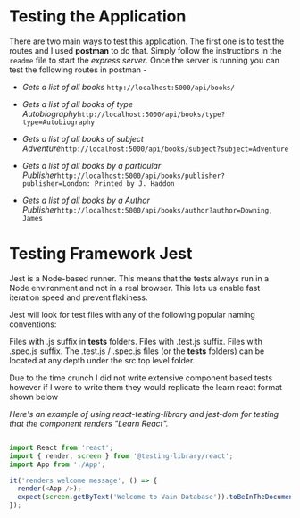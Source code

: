 # Testing the Application 

There are two main ways to test this application. The first one is to test the routes and I used **postman** to do that. Simply follow the instructions in the `readme` file to start the *express server*. Once the server is running you can test the following routes in postman -

- *Gets a list of all books* `http://localhost:5000/api/books/`

- *Gets a list of all books of type Autobiography*`http://localhost:5000/api/books/type?type=Autobiography`

- *Gets a list of all books of subject Adventure*`http://localhost:5000/api/books/subject?subject=Adventure`

- *Gets a list of all books by a particular Publisher*`http://localhost:5000/api/books/publisher?publisher=London: Printed by J. Haddon`

- *Gets a list of all books by a Author Publisher*`http://localhost:5000/api/books/author?author=Downing, James`


# Testing Framework Jest
Jest is a Node-based runner. This means that the tests always run in a Node environment and not in a real browser. This lets us enable fast iteration speed and prevent flakiness.

Jest will look for test files with any of the following popular naming conventions:

Files with .js suffix in __tests__ folders.
Files with .test.js suffix.
Files with .spec.js suffix.
The .test.js / .spec.js files (or the __tests__ folders) can be located at any depth under the src top level folder.

Due to the time crunch I did not write extensive component based tests however if I were to write them they would replicate the learn react format shown below 

*Here's an example of using react-testing-library and jest-dom for testing that the <App /> component renders "Learn React".*

```javascript

import React from 'react';
import { render, screen } from '@testing-library/react';
import App from './App';

it('renders welcome message', () => {
  render(<App />);
  expect(screen.getByText('Welcome to Vain Database')).toBeInTheDocument();
});


```